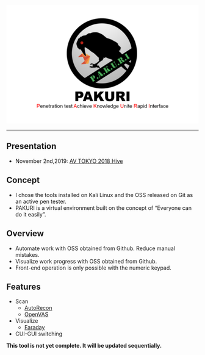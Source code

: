 
![SS1](https://github.com/01rabbit/PAKURI/blob/master/logo.png)

---

## Presentation
* November 2nd,2019: [AV TOKYO 2018 Hive](http://ja.avtokyo.org/avtokyo2019/event)

## Concept
* I chose the tools installed on Kali Linux and the OSS released on Git as an active pen tester.
* PAKURI is a virtual environment built on the concept of “Everyone can do it easily”.
## Overview
* Automate work with OSS obtained from Github. Reduce manual mistakes.
* Visualize work progress with OSS obtained from Github.
* Front-end operation is only possible with the numeric keypad.
## Features
- Scan
  - [AutoRecon](https://github.com/Tib3rius/AutoRecon.git)
  - [OpenVAS](https://tools.kali.org/vulnerability-analysis/openvas)
- Visualize
  - [Faraday](https://github.com/infobyte/faraday.git)
- CUI-GUI switching

**This tool is not yet complete. It will be updated sequentially.**
